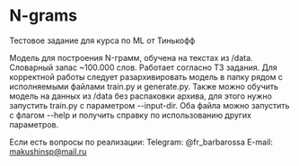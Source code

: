 # N-grams
Тестовое задание для курса по ML от Тинькофф

Модель для построения N-грамм, обучена на текстах из /data. Словарный запас ~100.000 слов. Работает согласно ТЗ задания.
Для корректной работы следует разархивировать модель в папку рядом с исполняемыми файлами train.py и generate.py.
Также можно обучить модель на данных из /data без распаковки архива, для этого нужно запустить train.py с параметром --input-dir.
Оба файла можно запустить с флагом --help и получить справку по использованию других параметров.

Если есть вопросы по реализации:
Telegram: @fr_barbarossa
E-mail: makushinsp@mail.ru
